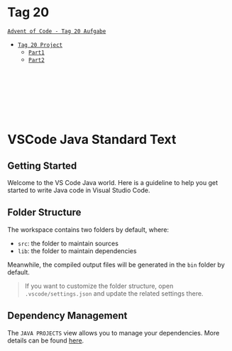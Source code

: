 # Tag 20
[`Advent of Code - Tag 20 Aufgabe`](https://adventofcode.com/2021/day/20)
* [`Tag 20 Project`](https://github.com/BAGProgrammierrunde/AOC/tree/master/FabianS/Tage/T_Zwanzigster)
    * [`Part1`](https://github.com/BAGProgrammierrunde/AOC/tree/master/FabianS/Tage/T_Zwanzigster/src/App.java)
    * [`Part2`](https://github.com/BAGProgrammierrunde/AOC/tree/master/FabianS/Tage/T_Zwanzigster/src/App2.java)
<br>
<br>
<br>
<br>
<br>
<br>

# VSCode Java Standard Text

## Getting Started

Welcome to the VS Code Java world. Here is a guideline to help you get started to write Java code in Visual Studio Code.

## Folder Structure

The workspace contains two folders by default, where:

- `src`: the folder to maintain sources
- `lib`: the folder to maintain dependencies

Meanwhile, the compiled output files will be generated in the `bin` folder by default.

> If you want to customize the folder structure, open `.vscode/settings.json` and update the related settings there.

## Dependency Management

The `JAVA PROJECTS` view allows you to manage your dependencies. More details can be found [here](https://github.com/microsoft/vscode-java-dependency#manage-dependencies).
